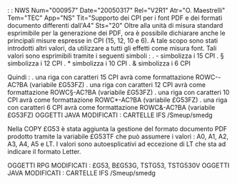 :  : NWS Num="000957" Date="20050317" Rel="V2R1" Atr="O. Maestrelli" Tem="TEC" App="NS" Tit="Supporto dei CPI per i font PDF e dei formati documento differenti dall'A4" Sts="20"
Oltre alla unità di misura standard esprimibile per la generazione dei PDF, ora è possibile dichiarare anche le principali misure espresse in CPI (15, 12, 10 e 6). A tale scopo sono stati introdotti altri valori, da utilizzare a tutti gli effetti come misura font. Tali valori sono esprimibili tramite i seguenti simboli : 
. - simbolizza i 15 CPI
. § simbolizza i 12 CPI
. * simbolizza i 10 CPI
. & simbolizza i 6 CPI

Quindi : 
. una riga con caratteri 15 CPI avrà come formattazione ROWC--AC?BA (variabile £G53FZ) . una riga con caratteri 12 CPI avrà come formattazione ROWC§-AC?BA (variabile £G53FZ) . una riga con caratteri 10 CPI avrà come formattazione ROWC*-AC?BA (variabile £G53FZ) . una riga con caratteri  6 CPI avrà come formattazione ROWC&-AC?BA (variabile £G53FZ) 
OGGETTI JAVA MODIFICATI :  CARTELLE IFS /Smeup/smedg

Nella COPY £G53 è stata aggiunta la gestione del formato documento PDF prodotto tramite la variabile
£G53TF che può assumere i valori :  A0, A1, A2, A3, A4, A5 e LT. I valori sono autoesplicativi ad eccezione di LT che sta ad indicare il formato Letter.

OGGETTI RPG MODIFICATI :  £G53, B£G53G, TSTG53, TSTG530V
OGGETTI JAVA MODIFICATI :  CARTELLE IFS /Smeup/smedg
